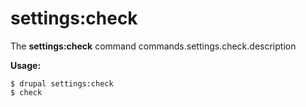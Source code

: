 # settings:check
The **settings:check** command commands.settings.check.description

**Usage:**
```
$ drupal settings:check 
$ check  
```
